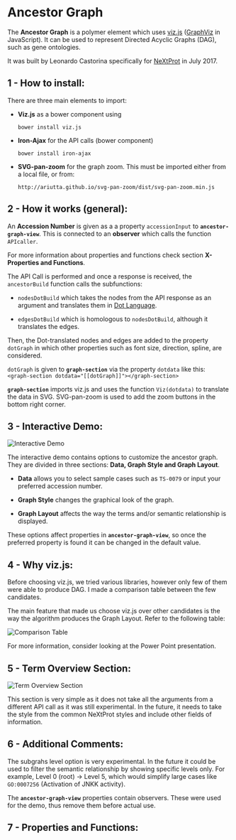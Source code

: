 # Ancestor Graph
The **Ancestor Graph** is a polymer element which uses [viz.js](https://github.com/mdaines/viz.js/) ([GraphViz](http://www.graphviz.org) in JavaScript). It can be used to represent Directed Acyclic Graphs (DAG), such as gene ontologies. 

It was built by Leonardo Castorina specifically for [NeXtProt](https://www.nextprot.org) in July 2017. 


## 1 - How to install:

There are three main elements to import:

* **Viz.js** as a bower component using
  
	`bower install viz.js`


* **Iron-Ajax** for the API calls (bower component)
  
	`bower install iron-ajax`
	
* **SVG-pan-zoom** for the graph zoom. This must be imported either from a local file, or from: 
  
	`http://ariutta.github.io/svg-pan-zoom/dist/svg-pan-zoom.min.js`


## 2 - How it works (general):
 
 An **Accession Number** is given as a a property `accessionInput` to **`ancestor-graph-view`**. This is connected to an **observer** which calls the function `APIcaller`. 
 
For more information about properties and functions check section **X-Properties and Functions**. 
 
 The API Call is performed and once a response is received, the `ancestorBuild` function calls the subfunctions:
 
 * `nodesDotBuild` which takes the nodes from the API response as an argument and translates them in [Dot Language](http://www.graphviz.org/content/dot-language).
 
 * `edgesDotBuild` which is homologous to `nodesDotBuild`, although it translates the edges.
 

Then, the Dot-translated nodes and edges are added to the property `dotGraph` in which other properties such as font size, direction, spline, are considered. 

`dotGraph` is given to **`graph-section`** via the property `dotdata` like this:
` <graph-section dotdata="[[dotGraph]]"></graph-section>`
 

**`graph-section`** imports viz.js and uses the function `Viz(dotdata)` to translate the data in SVG. SVG-pan-zoom is used to add the zoom buttons in the bottom right corner.


## 3 - Interactive Demo:
![Interactive Demo](http://i.imgur.com/RLT5vUx.png) 

The interactive demo contains options to customize the ancestor graph. They are divided in three sections: **Data, Graph Style and Graph Layout**.

* **Data** allows you to select sample cases such as `TS-0079` or input your preferred accession number.

* **Graph Style** changes the graphical look of the graph.

* **Graph Layout** affects the way the terms and/or semantic relationship is displayed. 

These options affect properties in **`ancestor-graph-view`**, so once the preferred property is found it can be changed in the default value.

## 4 - Why viz.js:
Before choosing viz.js, we tried various libraries, however only few of them were able to produce DAG. I made a comparison table between the few candidates. 

The main feature that made us choose viz.js over other candidates is the way the algorithm produces the Graph Layout. Refer to the following table: 

 
 ![Comparison Table](http://i.imgur.com/nqcfvga.png) 

 
 For more information, consider looking at the Power Point presentation.  

## 5 - Term Overview Section:

 ![Term Overview Section](http://i.imgur.com/kVymONg.png) 

This section is very simple as it does not take all the arguments from a different API call as it was still experimental. In the future, it needs to take the style from the common NeXtProt styles and include other fields of information.

## 6 - Additional Comments:

 The subgrahs level option is very experimental. In the future it could be used to filter the semantic relationship by showing specific levels only. For example, Level 0 (root) -> Level 5, which would simplify large cases like `GO:0007256` (Activation of JNKK activity).

The **`ancestor-graph-view`** properties contain observers. These were used for the demo, thus remove them before actual use.
 
## 7 - Properties and Functions:
